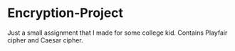 # Encryption-Project
Just a small assignment that I made for some college kid. Contains Playfair cipher and Caesar cipher.
